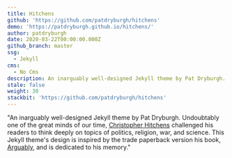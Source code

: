 ```yaml
---
title: Hitchens
github: 'https://github.com/patdryburgh/hitchens'
demo: 'https://patdryburgh.github.io/hitchens/'
author: patdryburgh
date: 2020-03-22T00:00:00.000Z
github_branch: master
ssg:
  - Jekyll
cms:
  - No Cms
description: An inarguably well-designed Jekyll theme by Pat Dryburgh.
stale: false
weight: 30
stackbit: 'https://github.com/patdryburgh/hitchens'
---
```

"An inarguably well-designed Jekyll theme by Pat Dryburgh. Undoubtably one of the great minds of our time, [Christopher Hitchens](https://en.wikipedia.org/wiki/Christopher_Hitchens) challenged his readers to think deeply on topics of politics, religion, war, and science. This Jekyll theme's design is inspired by the trade paperback version his book, [Arguably](https://en.wikipedia.org/wiki/Arguably), and is dedicated to his memory."
